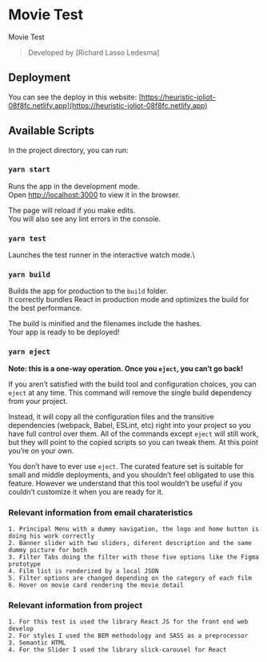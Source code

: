 # Movie Test

Movie Test

> Developed by [Richard Lasso Ledesma] 

## Deployment

You can see the deploy in this website: [https://heuristic-joliot-08f8fc.netlify.app](https://heuristic-joliot-08f8fc.netlify.app)
## Available Scripts

In the project directory, you can run:

### `yarn start`

Runs the app in the development mode.\
Open [http://localhost:3000](http://localhost:3000) to view it in the browser.

The page will reload if you make edits.\
You will also see any lint errors in the console.

### `yarn test`

Launches the test runner in the interactive watch mode.\

### `yarn build`

Builds the app for production to the `build` folder.\
It correctly bundles React in production mode and optimizes the build for the best performance.

The build is minified and the filenames include the hashes.\
Your app is ready to be deployed!

### `yarn eject`

**Note: this is a one-way operation. Once you `eject`, you can’t go back!**

If you aren’t satisfied with the build tool and configuration choices, you can `eject` at any time. This command will remove the single build dependency from your project.

Instead, it will copy all the configuration files and the transitive dependencies (webpack, Babel, ESLint, etc) right into your project so you have full control over them. All of the commands except `eject` will still work, but they will point to the copied scripts so you can tweak them. At this point you’re on your own.

You don’t have to ever use `eject`. The curated feature set is suitable for small and middle deployments, and you shouldn’t feel obligated to use this feature. However we understand that this tool wouldn’t be useful if you couldn’t customize it when you are ready for it.

### Relevant information from email charateristics

    1. Principal Menu with a dummy navigation, the logo and home button is doing his work correctly
    2. Banner slider with two sliders, diferent description and the same dummy picture for both
    3. Filter Tabs doing the filter with those five options like the Figma prototype
    4. Film list is renderized by a local JSON
    5. Filter options are changed depending on the category of each film
    6. Hover on movie card rendering the movie detail

### Relevant information from project

    1. For this test is used the library React JS for the front end web develop
    2. For styles I used the BEM methodology and SASS as a preprocessor
    3. Semantic HTML
    4. For the Slider I used the library slick-carousel for React
